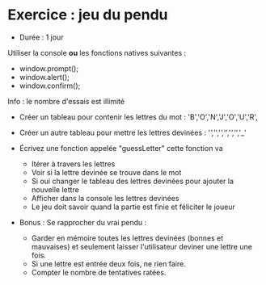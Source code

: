 # Exercice : jeu du pendu

- Durée : 1 jour

Utiliser la console **ou** les fonctions natives suivantes :

- window.prompt();
- window.alert();
- window.confirm();

Info : le nombre d'essais est illimité

* Créer un tableau pour contenir les lettres du mot : 'B','O','N','J','O','U','R', 
* Créer un autre tableau pour mettre les lettres devinées : '_','_','_','_','_','_','_'

* Écrivez une fonction appelée "guessLetter" cette fonction va
    - Itérer à travers les lettres
    - Voir si la lettre devinée se trouve dans le mot
    - Si oui changer le tableau des lettres devinées pour ajouter la nouvelle lettre
    - Afficher dans la console les lettres devinées
    - Le jeu doit savoir quand la partie est finie et féliciter le joueur


* Bonus : Se rapprocher du vrai pendu :
    - Garder en mémoire toutes les lettres devinées (bonnes et mauvaises) et seulement laisser l'utilisateur deviner une lettre une fois.
    - Si une lettre est entrée deux fois, ne rien faire.
    - Compter le nombre de tentatives ratées.
